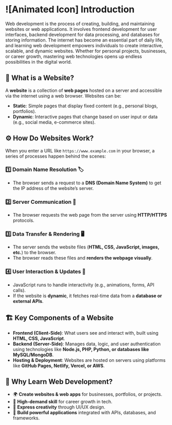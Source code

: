 # ![Animated Icon] Introduction
Web development is the process of creating, building, and maintaining websites or web applications. It involves frontend development for user interfaces, backend development for data processing, and databases for storing information. The internet has become an essential part of daily life, and learning web development empowers individuals to create interactive, scalable, and dynamic websites. Whether for personal projects, businesses, or career growth, mastering web technologies opens up endless possibilities in the digital world.  

## 📌 What is a Website?  

A **website** is a collection of **web pages** hosted on a server and accessible via the internet using a web browser. Websites can be:  
- **Static**: Simple pages that display fixed content (e.g., personal blogs, portfolios).  
- **Dynamic**: Interactive pages that change based on user input or data (e.g., social media, e-commerce sites).  

## ⚙️ How Do Websites Work?  

When you enter a URL like `https://www.example.com` in your browser, a series of processes happen behind the scenes:  

### 1️⃣ Domain Name Resolution 🏷️  
   - The browser sends a request to a **DNS (Domain Name System)** to get the IP address of the website’s server.  

### 2️⃣ Server Communication 🔗  
   - The browser requests the web page from the server using **HTTP/HTTPS** protocols.  

### 3️⃣ Data Transfer & Rendering 🖥️  
   - The server sends the website files (**HTML, CSS, JavaScript, images, etc.**) to the browser.  
   - The browser reads these files and **renders the webpage visually**.  

### 4️⃣ User Interaction & Updates 🔄  
   - JavaScript runs to handle interactivity (e.g., animations, forms, API calls).  
   - If the website is **dynamic**, it fetches real-time data from a **database or external APIs**.  

## 🏗️ Key Components of a Website  

- **Frontend (Client-Side)**: What users see and interact with, built using **HTML, CSS, JavaScript**.  
- **Backend (Server-Side)**: Manages data, logic, and user authentication using technologies like **Node.js, PHP, Python, or databases like MySQL/MongoDB**.  
- **Hosting & Deployment**: Websites are hosted on servers using platforms like **GitHub Pages, Netlify, Vercel, or AWS**.  

## 📝 Why Learn Web Development?  

- 🌍 **Create websites & web apps** for businesses, portfolios, or projects.  
- 💼 **High-demand skill** for career growth in tech.  
- 🎨 **Express creativity** through UI/UX design.  
- 🔌 **Build powerful applications** integrated with APIs, databases, and frameworks.  
